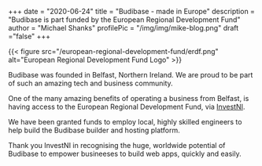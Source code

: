 +++
date = "2020-06-24"
title = "Budibase - made in Europe"
description = "Budibase is part funded by the European Regional Development Fund"
author = "Michael Shanks"
profilePic = "/img/img/mike-blog.png"
draft ="false"
+++

{{< figure src="/european-regional-development-fund/erdf.png" alt="European Regional Development Fund Logo" >}}

Budibase was founded in Belfast, Northern Ireland. We are proud to be part of such an amazing tech and business community. 

One of the many amazing benefits of operating a business from Belfast, is having access to the European Regional Development Fund, via [InvestNI](https://www.investni.com).

We have been granted funds to employ local, highly skilled engineers to help build the Budibase builder and hosting platform.

Thank you InvestNI in recognising the huge, worldwide potential of Budibase to empower busineeses to build web apps, quickly and easily.
